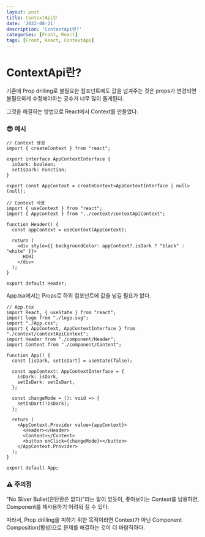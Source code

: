 ```yaml
---
layout: post
title: ContextApi란
date: '2022-08-21'
description: 'ContextApi란?'
categories: [Front, React]
tags: [Front, React, ContextApi]
---
```

# ContextApi란?

기존에 Prop drilling로 불필요한 컴포넌트에도 값을 넘겨주는 것은 props가 변경되면 불필요하게 수정해야하는 공수가 너무 많이 들게된다.

그것을 해결하는 방법으로 React에서 Context를 만들었다.

### 😎 예시

```tsx
// Context 생성
import { createContext } from "react";

export interface AppContextInterface {
  isDark: boolean;
  setIsDark: Function;
}

export const AppContext = createContext<AppContextInterface | null>(null);

```

```tsx
// Context 사용
import { useContext } from "react";
import { AppContext } from "../context/contextApiContext";

function Header() {
  const appContext = useContext(AppContext);

  return (
    <div style={{ backgroundColor: appContext?.isDark ? "black" : "white" }}>
      HIHI
    </div>
  );
}

export default Header;

```

App.tsx에서는 Props로 하위 컴포넌트에 값을 넘길 필요가 없다.

```tsx
// App.tsx
import React, { useState } from "react";
import logo from "./logo.svg";
import "./App.css";
import { AppContext, AppContextInterface } from "./context/contextApiContext";
import Header from "./component/Header";
import Content from "./component/Content";

function App() {
  const [isDark, setIsDart] = useState(false);

  const appContext: AppContextInterface = {
    isDark: isDark,
    setIsDark: setIsDart,
  };

  const changeMode = (): void => {
    setIsDart(!isDark);
  };

  return (
    <AppContext.Provider value={appContext}>
      <Header></Header>
      <Content></Content>
      <button onClick={changeMode}></button>
    </AppContext.Provider>
  );
}

export default App;

```

### ⚠ 주의점

"No Sliver Bullet(은탄환은 없다)"라는 말이 있듯이, 좋아보이는 Context를 남용하면, Component를 재사용하기 어려워 질 수 있다.

따라서, Prop drilling을 피하기 위한 목적이라면 Context가 아닌 Component Composition(합성)으로 문제를 해결하는 것이 더 바람직하다.